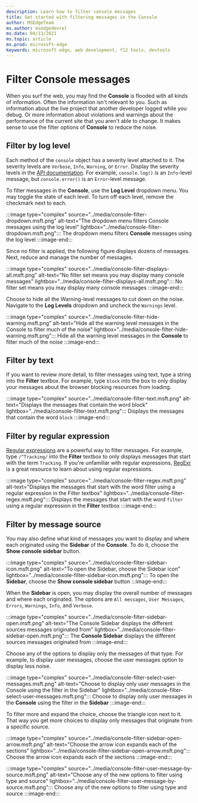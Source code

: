 ```yaml
---
description: Learn how to filter console messages
title: Get started with filtering messages in the Console
author: MSEdgeTeam
ms.author: msedgedevrel
ms.date: 04/13/2021
ms.topic: article
ms.prod: microsoft-edge
keywords: microsoft edge, web development, f12 tools, devtools
---
```

# Filter Console messages

When you surf the web, you may find the **Console** is flooded with all kinds of information.  Often the information isn't relevant to you.  Such as information about the live project that another developer logged while you debug.  Or more information about violations and warnings about the performance of the current site that you aren't able to change.  It makes sense to use the filter options of **Console** to reduce the noise.


<!-- ====================================================================== -->
## Filter by log level

Each method of the `console` object has a severity level attached to it.  The severity levels are `Verbose`, `Info`, `Warning`, or `Error`.  Display the severity levels in the [API documentation][DevtoolsConsoleApi].  For example, `console.log()` is an `Info`-level message, but `console.error()` is an `Error`-level message.

To filter messages in the **Console**, use the **Log Level** dropdown menu.  You may toggle the state of each level.  To turn off each level, remove the checkmark next to each.

:::image type="complex" source="../media/console-filter-dropdown.msft.png" alt-text="The dropdown menu filters Console messages using the log level" lightbox="../media/console-filter-dropdown.msft.png":::
    The dropdown menu filters **Console** messages using the log level
:::image-end:::

Since no filter is applied, the following figure displays dozens of messages.  Next, reduce and manage the number of messages.

:::image type="complex" source="../media/console-filter-displays-all.msft.png" alt-text="No filter set means you may display many console messages" lightbox="../media/console-filter-displays-all.msft.png":::
    No filter set means you may display many console messages
:::image-end:::

Choose to hide all the Warning-level messages to cut down on the noise.  Navigate to the **Log Levels** dropdown and uncheck the `Warnings` level.

:::image type="complex" source="../media/console-filter-hide-warning.msft.png" alt-text="Hide all the warning level messages in the Console to filter much of the noise" lightbox="../media/console-filter-hide-warning.msft.png":::
    Hide all the warning level messages in the **Console** to filter much of the noise
:::image-end:::


<!-- ====================================================================== -->
## Filter by text

If you want to review more detail, to filter messages using text, type a string into the **Filter** textbox.  For example, type `block` into the box to only display your messages about the browser blocking resources from loading.

:::image type="complex" source="../media/console-filter-text.msft.png" alt-text="Displays the messages that contain the word block" lightbox="../media/console-filter-text.msft.png":::
    Displays the messages that contain the word `block`
:::image-end:::


<!-- ====================================================================== -->
## Filter by regular expression

[Regular expressions][MdnDocsWebJavascriptGuideRegularExpressions] are a powerful way to filter messages.  For example, type `/^Tracking/` into the **Filter** textbox to only displays messages that start with the term `Tracking`.  If you're unfamiliar with regular expressions, [RegExr][RegExrMain] is a great resource to learn about using regular expressions.

:::image type="complex" source="../media/console-filter-regex.msft.png" alt-text="Displays the messages that start with the word filter using a regular expression in the Filter textbox" lightbox="../media/console-filter-regex.msft.png":::
    Displays the messages that start with the word `filter` using a regular expression in the **Filter** textbox
:::image-end:::


<!-- ====================================================================== -->
## Filter by message source

You may also define what kind of messages you want to display and where each originated using the **Sidebar** of the **Console**.  To do it, choose the **Show console sidebar** button.

:::image type="complex" source="../media/console-filter-sidebar-icon.msft.png" alt-text="To open the Sidebar, choose the Sidebar icon" lightbox="../media/console-filter-sidebar-icon.msft.png":::
    To open the **Sidebar**, choose the **Show console sidebar** button
:::image-end:::

When the **Sidebar** is open, you may display the overall number of messages and where each originated.  The options are `All messages`, `User Messages`, `Errors`, `Warnings`, `Info`, and `Verbose`.

:::image type="complex" source="../media/console-filter-sidebar-open.msft.png" alt-text="The Console Sidebar displays the different sources messages originated from" lightbox="../media/console-filter-sidebar-open.msft.png":::
    The **Console Sidebar** displays the different sources messages originated from
:::image-end:::

Choose any of the options to display only the messages of that type.  For example, to display user messages, choose the user messages option to display less noise.

:::image type="complex" source="../media/console-filter-select-user-messages.msft.png" alt-text="Choose to display only user messages in the Console using the filter in the Sidebar" lightbox="../media/console-filter-select-user-messages.msft.png":::
    Choose to display only user messages in the **Console** using the filter in the **Sidebar**
:::image-end:::

To filter more and expand the choice, choose the triangle icon next to it.  That way you get more choices to display only messages that originate from a specific source.

:::image type="complex" source="../media/console-filter-sidebar-open-arrow.msft.png" alt-text="Choose the arrow icon expands each of the sections" lightbox="../media/console-filter-sidebar-open-arrow.msft.png":::
    Choose the arrow icon expands each of the sections
:::image-end:::

:::image type="complex" source="../media/console-filter-user-message-by-source.msft.png" alt-text="Choose any of the new options to filter using type and source" lightbox="../media/console-filter-user-message-by-source.msft.png":::
    Choose any of the new options to filter using type and source
:::image-end:::


<!-- ====================================================================== -->
<!-- links -->
[DevtoolsConsoleApi]: ./api.md "Console API reference | Microsoft Docs"

[MdnDocsWebJavascriptGuideRegularExpressions]: https://developer.mozilla.org/docs/Web/JavaScript/Guide/Regular_Expressions "Regular Expressions | MDN"

[RegExrMain]: https://regexr.com "RegExr"

